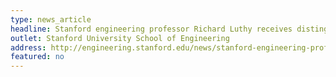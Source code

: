```yaml
---
type: news_article
headline: Stanford engineering professor Richard Luthy receives distinguished environmental engineering award
outlet: Stanford University School of Engineering
address: http://engineering.stanford.edu/news/stanford-engineering-professor-richard-luthy-receives-distinguished-environmental-engineering-a
featured: no
---
```


